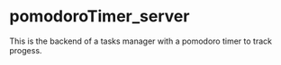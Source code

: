 # pomodoroTimer_server

This is the backend of a tasks manager with a pomodoro timer to track progess.
